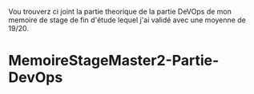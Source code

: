 Vou trouverz ci joint la partie theorique de la partie DeVOps de mon 
memoire de stage de fin d'étude lequel j'ai validé avec une moyenne de 19/20.

# MemoireStageMaster2-Partie-DevOps

